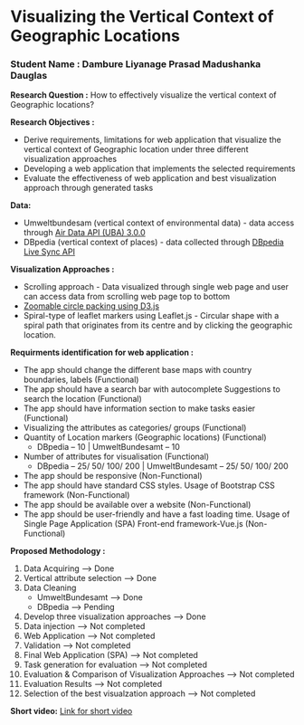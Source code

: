 # Visualizing the Vertical Context of Geographic Locations 
### Student Name : Dambure Liyanage Prasad Madushanka Dauglas

**Research Question :**
How to effectively visualize the vertical context of Geographic locations?

**Research Objectives :**
- Derive requirements, limitations for web application that visualize the vertical context of Geographic location under three different visualization approaches
- Developing a web application that implements the selected requirements
- Evaluate the effectiveness of web application and best visualization approach through generated tasks

**Data:**
- Umweltbundesam (vertical context of environmental data)  - data access through [Air Data API (UBA) 3.0.0](https://www.umweltbundesamt.de/daten/luft/luftdaten/doc#)
- DBpedia (vertical context of places) - data collected through [DBpedia Live Sync API](https://www.dbpedia.org/resources/live/dbpedia-live-sync/)
  
**Visualization Approaches :**
- Scrolling  approach  - Data visualized through single web page and user can access data from scrolling web page top to bottom
- [Zoomable circle packing using D3.js](https://observablehq.com/@d3/zoomable-circle-packing?intent=fork)
- Spiral-type of leaflet markers using Leaflet.js - Circular shape with a spiral path that originates from its centre and by clicking the geographic location.
   
**Requirments identification for web application :**
- The app should change the different base maps with country boundaries, labels (Functional)
- The app should have a search bar with autocomplete Suggestions to search the location (Functional)
- The app should have information section to make tasks easier (Functional)
- Visualizing the attributes as categories/ groups (Functional)
- Quantity of Location markers (Geographic locations) (Functional)
  - DBpedia – 10 | UmweltBundesamt – 10 
- Number of attributes for visualisation (Functional)
  - DBpedia – 25/ 50/ 100/ 200 | UmweltBundesamt – 25/ 50/ 100/ 200 
- The app should be responsive (Non-Functional)
- The app should have standard CSS styles. Usage of Bootstrap CSS framework (Non-Functional)
- The app should be available over a website (Non-Functional)
- The app should be user-friendly and have a fast loading time. Usage of Single Page Application (SPA) Front-end framework-Vue.js (Non-Functional)

**Proposed Methodology :**
1. Data Acquiring --> Done
2. Vertical attribute selection --> Done
3. Data Cleaning
   -  UmweltBundesamt --> Done
   -  DBpedia --> Pending
4. Develop three visualization approaches --> Done
5. Data injection --> Not completed
6. Web Application​ --> Not completed
7. Validation --> Not completed
8. Final Web Application (SPA)​ --> Not completed
9. Task generation for evaluation --> Not completed
10. Evaluation & Comparison of Visualization Approaches​ --> Not completed
11. Evaluation Results --> Not completed
12. Selection of the best visualzation approach  --> Not completed

**Short video:**
[Link for short video](https://www.youtube.com/watch?v=pjFWVJ0yK7k)
   






